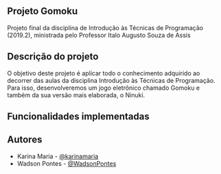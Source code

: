 ## Projeto Gomoku

Projeto final da disciplina de Introdução às Técnicas de Programação (2019.2), ministrada pelo Professor Italo Augusto Souza de Assis

## Descrição do projeto

O objetivo deste projeto é aplicar todo o conhecimento adquirido ao decorrer das aulas da disciplina Introdução às Técnicas de Programação. Para isso, desenvolveremos um jogo eletrônico chamado Gomoku e também da sua versão mais elaborada, o Ninuki. 

## Funcionalidades implementadas

## Autores

- Karina Maria - <a href="https://github.com/karinamaria" target="_blank">@karinamaria</a>
- Wadson Pontes - <a href="https://github.com/WadsonPontes" target="_blank">@WadsonPontes</a>
